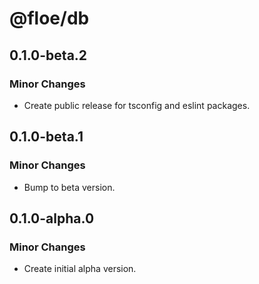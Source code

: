 # @floe/db

## 0.1.0-beta.2

### Minor Changes

- Create public release for tsconfig and eslint packages.

## 0.1.0-beta.1

### Minor Changes

- Bump to beta version.

## 0.1.0-alpha.0

### Minor Changes

- Create initial alpha version.
